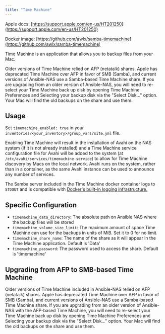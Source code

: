 ```yaml
---
title: "Time Machine"
---
```


Apple docs: [https://support.apple.com/en-us/HT201250](https://support.apple.com/en-us/HT201250)

Docker image: [https://github.com/awlx/samba-timemachine](https://github.com/awlx/samba-timemachine)

Time Machine is an application that allows you to backup files from your Mac.

Older versions of Time Machine relied on AFP (netatalk) shares. Apple has deprecated Time Machine over AFP in favor of SMB (Samba), and current versions of Ansible-NAS use a Samba-based Time Machine share. If you are upgrading from an older version of Ansible-NAS, you will need to re-select your Time Machine back up disk by opening Time Machine Preferences and Selecting your backup disk via the "Select Disk..." option. Your Mac will find the old backups on the share and use them.

## Usage

Set `timemachine_enabled: true` in your `inventories/<your_inventory>/group_vars/site.yml` file.

Enabling Time Machine will result in the installation of Avahi on the NAS system (if it is not already installed) and a Time Machine service configuration file for Avahi will be added to the system (at `/etc/avahi/services/timemachine.service`) to allow for Time Machine discovery by Macs on the local network. Avahi runs on the system, rather than in a container, as the same Avahi instance can be used to announce any number of services.

The Samba server included in the Time Machine docker container logs to `STDOUT` and is compatible with [Docker's built-in logging infrastructure.](https://docs.docker.com/config/containers/logging/)

## Specific Configuration

- `timemachine_data_directory`: The absolute path on Ansible NAS where the backup files will be stored
- `timemachine_volume_size_limit`: The maximum amount of space Time Machine can use for the backups in units of MiB.  Set it to 0 for no limit.
- `timemachine_share_name`: The name of the share as it will appear in the Time Machine application. Default is 'Data'
- `timemachine_password`: The password used to access the share.  Default is 'timemachine'

## Upgrading from AFP to SMB-based Time Machine

Older versions of Time Machine included in Ansible-NAS relied on AFP (netatalk) shares. Apple has deprecated Time Machine over AFP in favor of SMB (Samba), and current versions of Ansible-NAS use a Samba-based Time Machine share. If you are upgrading from an older version of Ansible-NAS with the AFP-based Time Machine, you will need to re-select your Time Machine back up disk by opening Time Machine Preferences and Selecting your backup disk via the "Select Disk..." option. Your Mac will find the old backups on the share and use them.

